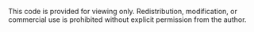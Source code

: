 This code is provided for viewing only. Redistribution, modification, or commercial use is prohibited without explicit permission from the author.
